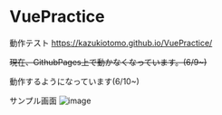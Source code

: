 # VuePractice


動作テスト
https://kazukiotomo.github.io/VuePractice/

~~現在、GithubPages上で動かなくなっています。(6/9~)~~

動作するようになっています(6/10~)


サンプル画面
![image](https://user-images.githubusercontent.com/67196994/121460997-f1210200-c9e8-11eb-95c0-f4de654acdb5.png)

